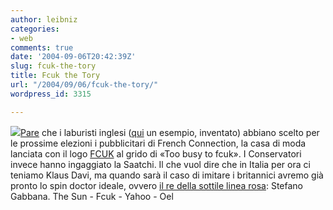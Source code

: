 ```yaml
---
author: leibniz
categories:
- web
comments: true
date: '2004-09-06T20:42:39Z'
slug: fcuk-the-tory
title: Fcuk the Tory
url: "/2004/09/06/fcuk-the-tory/"
wordpress_id: 3315

---
```

![](http://www.oel.com.au/_images/FCUK_01.jpg)[Pare](http://www.thesun.co.uk/article/0,,2-2004411672,00.html) che i laburisti inglesi ([qui](http://www.socialistproductions.org/fcuk%20new%20labour.jpg) un esempio, inventato) abbiano scelto per le prossime elezioni i pubblicitari di French Connection, la casa di moda lanciata con il logo [FCUK](http://www.frenchconnection.com/) al grido di «Too busy to fcuk». I Conservatori invece hanno ingaggiato la Saatchi. Il che vuol dire che in Italia per ora ci teniamo Klaus Davi, ma quando sarà il caso di imitare i britannici avremo già pronto lo spin doctor ideale, ovvero [il re della sottile linea rosa](http://it.news.yahoo.com/040810/201/2waj7.html): Stefano Gabbana.
The Sun - Fcuk - Yahoo - Oel
